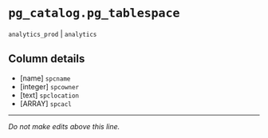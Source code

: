 # `pg_catalog.pg_tablespace`
`analytics_prod` | `analytics`

## Column details
* [name]      `spcname`
* [integer]   `spcowner`
* [text]      `spclocation`
* [ARRAY]     `spcacl`

-------------------------------------------------------------------------------
*Do not make edits above this line.*
